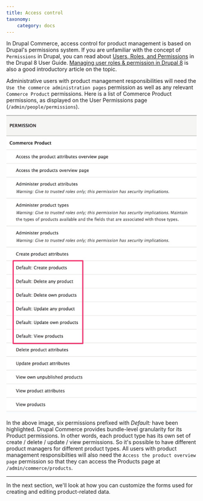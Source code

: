 ```yaml
---
title: Access control
taxonomy:
    category: docs
---
```


In Drupal Commerce, access control for product management is based on Drupal's permissions system. If you are unfamiliar with the concept of `Permissions` in Drupal, you can read about [Users, Roles, and Permissions] in the Drupal 8 User Guide. [Managing user roles & permission in Drupal 8] is also a good introductory article on the topic.

Administrative users with product management responsibilities will need the `Use the commerce administration pages` permission as well as any relevant `Commerce Product` permissions. Here is a list of Commerce Product permissions, as displayed on the User Permissions page (`/admin/people/permissions`).

![Commerce Product Permissions](../../images/product-permissions.jpg)

In the above image, six permissions prefixed with *Default:* have been highlighted. Drupal Commerce provides bundle-level granularity for its Product permissions. In other words, each product type has its own set of create / delete / update / view permissions. So it's possible to have different product managers for different product types. All users with product management responsibilties will also need the `Access the product overview page` permission so that they can access the Products page at `/admin/commerce/products`.

---
In the next section, we'll look at how you can customize the forms used for creating and editing product-related data.


[Users, Roles, and Permissions]: https://www.drupal.org/docs/user_guide/en/user-concept.html
[Managing user roles & permission in Drupal 8]: https://valuebound.com/resources/blog/managing-user-roles-permission-drupal-8